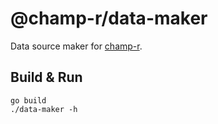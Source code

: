 # @champ-r/data-maker

Data source maker for [champ-r](https://github.com/cangzhang/champ-r).

## Build & Run

```console
go build
./data-maker -h
```
 